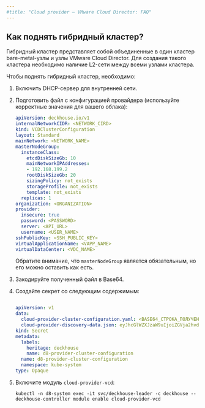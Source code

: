 ```yaml
---
#title: "Cloud provider — VMware Cloud Director: FAQ"
---
```


## Как поднять гибридный кластер?

Гибридный кластер представляет собой объединенные в один кластер bare-metal-узлы и узлы VMware Cloud Director. Для создания такого кластера
необходимо наличие L2-сети между всеми узлами кластера.

Чтобы поднять гибридный кластер, необходимо:

1. Включить DHCP-сервер для внутренней сети.

1. Подготовить файл с конфигурацией провайдера (используйте корректные значения для вашего облака):

   ```yaml
   apiVersion: deckhouse.io/v1
   internalNetworkCIDR: <NETWORK_CIRD>
   kind: VCDClusterConfiguration
   layout: Standard
   mainNetwork: <NETWORK_NAME>
   masterNodeGroup:
     instanceClass:
       etcdDiskSizeGb: 10
       mainNetworkIPAddresses:
       - 192.168.199.2
       rootDiskSizeGb: 20
       sizingPolicy: not_exists
       storageProfile: not_exists
       template: not_exists
     replicas: 1
   organization: <ORGANIZATION>
   provider:
     insecure: true
     password: <PASSWORD>
     server: <API_URL>
     username: <USER_NAME>
   sshPublicKey: <SSH_PUBLIC_KEY>
   virtualApplicationName: <VAPP_NAME>
   virtualDataCenter: <VDC_NAME>
   ```

   Обратите внимание, что `masterNodeGroup` является обязательным, но его можно оставить как есть.
1. Закодируйте полученный файл в Base64.
1. Создайте секрет со следующим содержимым:

   ```yaml
   
   apiVersion: v1
   data:
     cloud-provider-cluster-configuration.yaml: <BASE64_СТРОКА_ПОЛУЧЕННАЯ_НА_ПРЕДЫДУЩЕМ_ЭТАПЕ> 
     cloud-provider-discovery-data.json: eyJhcGlWZXJzaW9uIjoiZGVja2hvdXNlLmlvL3YxIiwia2luZCI6IlZDRENsb3VkUHJvdmlkZXJEaXNjb3ZlcnlEYXRhIiwiem9uZXMiOlsiZGVmYXVsdCJdfQo=
   kind: Secret
   metadata:
     labels:
       heritage: deckhouse
       name: d8-provider-cluster-configuration
     name: d8-provider-cluster-configuration
     namespace: kube-system
   type: Opaque
   ```

1. Включите модуль `cloud-provider-vcd`:

   ```shell
   kubectl -n d8-system exec -it svc/deckhouse-leader -c deckhouse -- deckhouse-controller module enable cloud-provider-vcd
   ```
